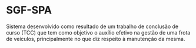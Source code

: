 # SGF-SPA

Sistema desenvolvido como resultado de um trabalho de conclusão de curso (TCC) que tem como objetivo o auxílio efetivo na gestão de uma frota de veículos, principalmente no que diz respeito à manutenção da mesma.
